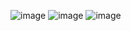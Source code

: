 ![image](https://github.com/user-attachments/assets/c5a19689-079c-473c-a336-4618d05b67c8)
![image](https://github.com/user-attachments/assets/10b29e50-afc2-4ddf-9f09-06d7c273b5e9)
![image](https://github.com/user-attachments/assets/3c769977-ac4a-4c47-8506-b047633a56cb)



